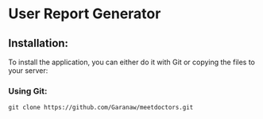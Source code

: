 # User Report Generator

## Installation:

To install the application, you can either do it with Git or copying the files to your server:

### Using Git:

```
git clone https://github.com/Garanaw/meetdoctors.git
```
